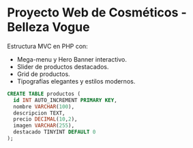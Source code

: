 # Proyecto Web de Cosméticos - Belleza Vogue

Estructura MVC en PHP con:
- Mega-menu y Hero Banner interactivo.
- Slider de productos destacados.
- Grid de productos.
- Tipografías elegantes y estilos modernos.

```sql
CREATE TABLE productos (
  id INT AUTO_INCREMENT PRIMARY KEY,
  nombre VARCHAR(100),
  descripcion TEXT,
  precio DECIMAL(10,2),
  imagen VARCHAR(255),
  destacado TINYINT DEFAULT 0
);
```

